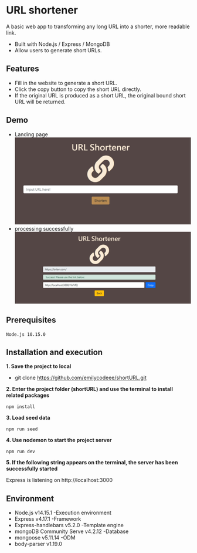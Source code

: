 # URL shortener

A basic web app to transforming any long URL into a shorter, more readable link.

- Built with Node.js / Express / MongoDB
- Allow users to generate short URLs.

## Features

- Fill in the website to generate a short URL.
- Click the copy button to copy the short URL directly.
- If the original URL is produced as a short URL, the original bound short URL will be returned.

## Demo

- Landing page
  ![index](/public/photos/index.jpg)
- processing successfully
  ![new](/public/photos/success.jpg)

## Prerequisites

```
Node.js 10.15.0
```

## Installation and execution

**1. Save the project to local**

- git clone https://github.com/emilycodeee/shortURL.git

**2. Enter the project folder (shortURL) and use the terminal to install related packages**

```
npm install
```

**3. Load seed data**

```
npm run seed
```

**4. Use nodemon to start the project server**

```
npm run dev
```

**5. If the following string appears on the terminal, the server has been successfully started**

Express is listening on http://localhost:3000

## Environment

- Node.js v14.15.1 -Execution environment
- Express v4.17.1 -Framework
- Express-handlebars v5.2.0 -Template engine
- mongoDB Community Serve v4.2.12 -Database
- mongoose v5.11.14 -ODM
- body-parser v1.19.0
